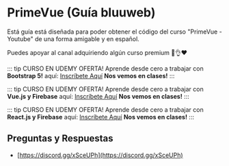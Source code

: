 # PrimeVue (Guía bluuweb)

Está guía está diseñada para poder obtener el código del curso "PrimeVue - Youtube" de una forma amigable y en español.

Puedes apoyar al canal adquiriendo algún curso premium 🙌👌❤

::: tip CURSO EN UDEMY OFERTA!
Aprende desde cero a trabajar con <b>Bootstrap 5!</b> aquí: [Inscríbete Aquí](http://curso-bootstrap-4-udemy.bluuweb.cl)
<b>Nos vemos en clases!</b>
:::

::: tip CURSO EN UDEMY OFERTA!
Aprende desde cero a trabajar con <b>Vue.js y Firebase</b> aquí: [Inscríbete Aquí](http://curso-vue-js-udemy.bluuweb.cl)
<b>Nos vemos en clases!</b>
:::

::: tip CURSO EN UDEMY OFERTA!
Aprende desde cero a trabajar con <b>React.js y Firebase</b> aquí: [Inscríbete Aquí](http://curso-react-js-udemy.bluuweb.cl)
<b>Nos vemos en clases!</b>
:::

## Preguntas y Respuestas

- [https://discord.gg/xSceUPh](https://discord.gg/xSceUPh)
